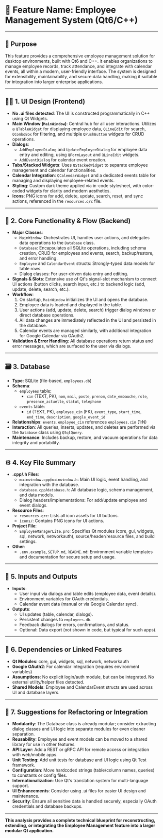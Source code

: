 # 🧩 Feature Name: Employee Management System (Qt6/C++)

---

## 🎯 Purpose
This feature provides a comprehensive employee management solution for desktop environments, built with Qt6 and C++. It enables organizations to manage employee records, track attendance, and integrate with calendar events, all within a modern, user-friendly interface. The system is designed for extensibility, maintainability, and secure data handling, making it suitable for integration into larger enterprise applications.

---

## 🧑‍💻 1. UI Design (Frontend)
- **No .ui files detected**: The UI is constructed programmatically in C++ using Qt Widgets.
- **Main Window (`MainWindow`)**: Central hub for all user interactions. Utilizes a `QTableWidget` for displaying employee data, `QLineEdit` for search, `QComboBox` for filtering, and multiple `QPushButton` widgets for CRUD operations.
- **Dialogs**: 
  - `AddEmployeeDialog` and `UpdateEmployeeDialog` for employee data entry and editing, using `QFormLayout` and `QLineEdit` widgets.
  - `AddEventDialog` for calendar event creation.
- **Tabs/Stacked Widgets**: Uses `QStackedWidget` to separate employee management and calendar functionalities.
- **Calendar Integration**: `QCalendarWidget` and a dedicated events table for managing and displaying employee-related events.
- **Styling**: Custom dark theme applied via in-code stylesheet, with color-coded widgets for clarity and modern aesthetics.
- **Icons**: PNG icons for add, delete, update, search, reset, and sync actions, referenced in the `resources.qrc` file.

---

## 🧠 2. Core Functionality & Flow (Backend)
- **Major Classes**:
  - `MainWindow`: Orchestrates UI, handles user actions, and delegates data operations to the `Database` class.
  - `Database`: Encapsulates all SQLite operations, including schema creation, CRUD for employees and events, search, backup/restore, and error handling.
  - `Employee` and `CalendarEvent` structs: Strongly-typed data models for table rows.
  - Dialog classes: For user-driven data entry and editing.
- **Signals & Slots**: Extensive use of Qt's signal-slot mechanism to connect UI actions (button clicks, search input, etc.) to backend logic (add, update, delete, search, etc.).
- **Workflow**:
  1. On startup, `MainWindow` initializes the UI and opens the database.
  2. Employee data is loaded and displayed in the table.
  3. User actions (add, update, delete, search) trigger dialog windows or direct database operations.
  4. All data changes are immediately reflected in the UI and persisted in the database.
  5. Calendar events are managed similarly, with additional integration for Google Calendar via OAuth2.
- **Validation & Error Handling**: All database operations return status and error messages, which are surfaced to the user via dialogs.

---

## 🗃️ 3. Database
- **Type**: SQLite (file-based, `employees.db`)
- **Schema**:
  - `employees` table:
    - `cin` (TEXT, PK), `nom`, `mail`, `poste`, `prenom`, `date_embauche`, `role`, `presence_actuelle`, `statut`, `telephone`
  - `events` table:
    - `id` (TEXT, PK), `employee_cin` (FK), `event_type`, `start_time`, `end_time`, `description`, `google_event_id`
- **Relationships**: `events.employee_cin` references `employees.cin` (1:N)
- **Interaction**: All queries, inserts, updates, and deletes are performed via the `Database` class using `QSqlQuery`.
- **Maintenance**: Includes backup, restore, and vacuum operations for data integrity and portability.

---

## ⚙️ 4. Key File Summary
- **.cpp/.h Files**:
  - `mainwindow.cpp`/`mainwindow.h`: Main UI logic, event handling, and integration with the database.
  - `database.cpp`/`database.h`: All database logic, schema management, and data models.
  - Dialog headers/implementations: For add/update employee and event dialogs.
- **Resource Files**:
  - `resources.qrc`: Lists all icon assets for UI buttons.
  - `icons/`: Contains PNG icons for UI actions.
- **Project File**:
  - `EmployeeManagerLite.pro`: Specifies Qt modules (core, gui, widgets, sql, network, networkauth), source/header/resource files, and build settings.
- **Other**:
  - `.env.example`, `SETUP.md`, `README.md`: Environment variable templates and documentation for secure setup and usage.

---

## 🔁 5. Inputs and Outputs
- **Inputs**:
  - User input via dialogs and table edits (employee data, event details).
  - Environment variables for OAuth credentials.
  - Calendar event data (manual or via Google Calendar sync).
- **Outputs**:
  - UI updates (table, calendar, dialogs).
  - Persistent changes to `employees.db`.
  - Feedback dialogs for errors, confirmations, and status.
  - Optional: Data export (not shown in code, but typical for such apps).

---

## 🔄 6. Dependencies or Linked Features
- **Qt Modules**: core, gui, widgets, sql, network, networkauth
- **Google OAuth2**: For calendar integration (requires environment variables)
- **Assumptions**: No explicit login/auth module, but can be integrated. No external utility/helper files detected.
- **Shared Models**: Employee and CalendarEvent structs are used across UI and database layers.

---

## 🔧 7. Suggestions for Refactoring or Integration
- **Modularity**: The Database class is already modular; consider extracting dialog classes and UI logic into separate modules for even cleaner separation.
- **Reusability**: Employee and event models can be moved to a shared library for use in other features.
- **API Layer**: Add a REST or gRPC API for remote access or integration with web/mobile apps.
- **Unit Testing**: Add unit tests for database and UI logic using Qt Test framework.
- **Configuration**: Move hardcoded strings (table/column names, queries) to constants or config files.
- **Internationalization**: Use Qt's translation system for multi-language support.
- **UI Enhancements**: Consider using .ui files for easier UI design and maintenance.
- **Security**: Ensure all sensitive data is handled securely, especially OAuth credentials and database backups.

---

**This analysis provides a complete technical blueprint for reconstructing, extending, or integrating the Employee Management feature into a larger modular Qt application.**
